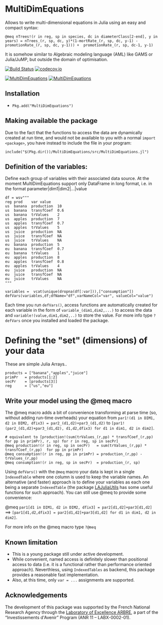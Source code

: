# MultiDimEquations

Allows to write multi-dimensional equations in Julia using an easy and compact syntax:

```
@meq nTrees!(r in reg, sp in species, dc in diameterClass[2-end], y in years) = nTrees_(r, sp, dc, y)*(1-mortRate_(r, sp, dc, y-1) - promotionRate_(r, sp, dc, y-1))) +  promotionRate_(r, sp, dc-1, y-1)
```

It is somehow similar to Algebraic modeling language (AML) like GAMS or Julia/JuMP, but outside the domain of optimisation.


[![Build Status](https://travis-ci.org/sylvaticus/MultiDimEquations.jl.svg?branch=master)](https://travis-ci.org/sylvaticus/MultiDimEquations.jl)
[![codecov.io](http://codecov.io/github/sylvaticus/MultiDimEquations.jl/coverage.svg?branch=master)](http://codecov.io/github/sylvaticus/MultiDimEquations.jl?branch=master)

[![MultiDimEquations](http://pkg.julialang.org/badges/MultiDimEquations_0.6.svg)](http://pkg.julialang.org/?pkg=MultiDimEquations&ver=0.6)
[![MultiDimEquations](http://pkg.julialang.org/badges/MultiDimEquations_0.6.svg)](http://pkg.julialang.org/?pkg=MultiDimEquations&ver=0.6)


## Installation
* `Pkg.add("MultiDimEquations")`

## Making available the package
Due to the fact that the functions to access the data are dynamically created at run time, and would not be available to you with a normal `import <package>`, you have instead to include the file in your program:

```
include("$(Pkg.dir())/MultiDimEquations/src/MultiDimEquations.jl")
```

## Definition of the variables:

Define each group of variables with their associated data source. At the moment MultiDimEquations support only DataFrame in long format, i.e. in the format parameter|dim1|dim2|...|value

```
df = wsv"""
reg	prod	var	value
us	banana	production	10
us	banana	transfCoef	0.6
us	banana	trValues	2
us	apples	production	7
us	apples	transfCoef	0.7
us	apples	trValues	5
us	juice	production	NA
us	juice	transfCoef	NA
us	juice	trValues	NA
eu	banana	production	5
eu	banana	transfCoef	0.7
eu	banana	trValues	1
eu	apples	production	8
eu	apples	transfCoef	0.8
eu	apples	trValues	4
eu	juice	production	NA
eu	juice	transfCoef	NA
eu	juice	trValues    NA
"""

variables =  vcat(unique(dropna(df[:var])),["consumption"])
defVars(variables,df;dfName="df",varNameCol="var", valueCol="value")
```

Each time you run `defVars()`, access functions are automatically created for each variable in the form of `variable_(dim1,dim2,...)` to access the data and `variable!(value,dim1,dim2,..)` to store the value.
For more info type `?defVars` once you installed and loaded the package.


# Defining the "set" (dimensions) of your data
These are simple Julia Arrays..

```
products = ["banana","apples","juice"]
primPr   = products[1:2]
secPr    = [products[3]]
reg      = ["us","eu"]
```

## Write your model using the @meq macro

The @meq macro adds a bit of convenience transforming at parse time (so, without adding run-time overheads) your equation from `par1!(d1 in DIM1, d2 in DIM2, dfix3) = par2_(d1,d2)+par3_(d1,d2)` to `[par1!(par2_(d1,d2)+par3_(d1,d2), d1,d2,dfix3) for d1 in dim1, d2 in dim2]`.

```
# equivalent to [production!(sum(trValues_(r,pp) * transfCoef_(r,pp)  for pp in primPr), r, sp) for r in reg, sp in secPr]
@meq production!(r in reg, sp in secPr)   = sum(trValues_(r,pp) * transfCoef_(r,pp)  for pp in primPr)
@meq consumption!(r in reg, pp in primPr) = production_(r,pp) - trValues_(r,pp)
@meq consumption!(r in reg, sp in secPr)  = production_(r, sp)
```

Using `defVars()` with the `@meq` macro your data is kept in a single `IndexedTable` where one column is used to keep the variable names.
An alternative (and faster) approach is to define your variables as each one being a separate `IndexedTable` (the package [LAJuliaUtils](https://github.com/sylvaticus/LAJuliaUtils.jl) has some useful functions for such approach).
You can still use @meq to provide some convenience:

@meq `par1[d1 in DIM1, d2 in DIM2, dfix3] = par2[d1,d2]+par3[d1,d2]` ==> `[par1[d1,d2,dfix3] = par2[d1,d2]+par3[d1,d2] for d1 in dim1, d2 in dim2]`.

For more info on the @meq macro type `?@meq`

## Known limitation

- This is a young package still under active development.
- While convenient, named access is definitely slower than positional access to data (i.e. it is a functional rather than performance oriented approach). Neverthless, using `IndexedTables` as backend, this package provides a reasonable fast implementation.
- Also, at this time, only `var = ...` assignments are supported.

## Acknowledgements

The development of this package was supported by the French National Research Agency through the [Laboratory of Excellence ARBRE](http://mycor.nancy.inra.fr/ARBRE/), a part of the “Investissements d'Avenir” Program (ANR 11 – LABX-0002-01).
